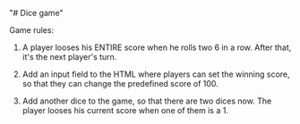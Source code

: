 "# Dice game" 

Game rules:

1. A player looses his ENTIRE score when he rolls two 6 in a row. After that, it's the next player's turn. 

2. Add an input field to the HTML where players can set the winning score, so that they can change the predefined score of 100. 

3. Add another dice to the game, so that there are two dices now. The player looses his current score when one of them is a 1. 
